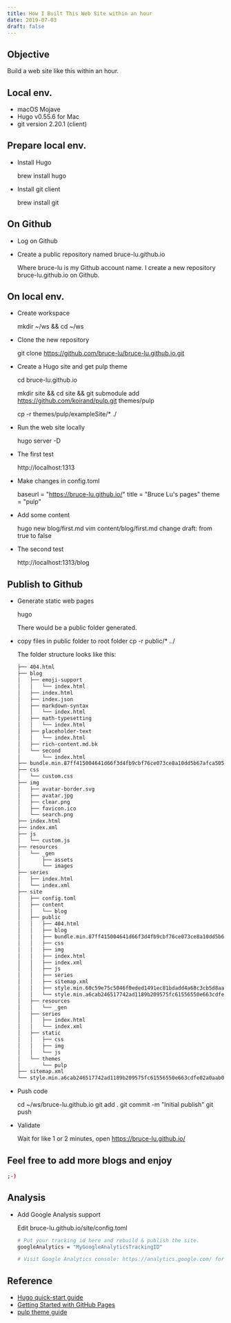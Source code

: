 ```yaml
---
title: How I Built This Web Site within an hour
date: 2019-07-03
draft: false
---
```


## Objective

Build a web site like this within an hour.

## Local env.

- macOS Mojave
- Hugo v0.55.6 for Mac
- git version 2.20.1 (client)

## Prepare local env.

- Install Hugo
  
    brew install hugo

- Install git client

    brew install git

## On Github

- Log on Github
- Create a public repository named bruce-lu.github.io

    Where bruce-lu is my Github account name. I create a new repository bruce-lu.github.io on Github.

## On local env.

- Create workspace
  
    mkdir ~/ws && cd ~/ws

- Clone the new repository

    git clone https://github.com/bruce-lu/bruce-lu.github.io.git

- Create a Hugo site and get pulp theme

    cd bruce-lu.github.io

    mkdir site && cd site && git submodule add https://github.com/koirand/pulp.git themes/pulp

    cp -r themes/pulp/exampleSite/* ./

- Run the web site locally

    hugo server -D

- The first test

    http://localhost:1313

- Make changes in config.toml

    baseurl = "https://bruce-lu.github.io/"
    title = "Bruce Lu's pages"
    theme = "pulp"

- Add some content

    hugo new blog/first.md
    vim content/blog/first.md
    change draft: from true to false

- The second test

    http://localhost:1313/blog

## Publish to Github

- Generate static web pages

    hugo

    There would be a public folder generated.

- copy files in public folder to root folder
    cp -r public/* ../

    The folder structure looks like this:

    ``` Bash
    ├── 404.html
    ├── blog
    │   ├── emoji-support
    │   │   └── index.html
    │   ├── index.html
    │   ├── index.json
    │   ├── markdown-syntax
    │   │   └── index.html
    │   ├── math-typesetting
    │   │   └── index.html
    │   ├── placeholder-text
    │   │   └── index.html
    │   ├── rich-content.md.bk
    │   └── second
    │       └── index.html
    ├── bundle.min.87ff415004641d66f3d4fb9cbf76ce073ce8a10dd5b67afca5054b00be4ebc9a.js
    ├── css
    │   └── custom.css
    ├── img
    │   ├── avatar-border.svg
    │   ├── avatar.jpg
    │   ├── clear.png
    │   ├── favicon.ico
    │   └── search.png
    ├── index.html
    ├── index.xml
    ├── js
    │   └── custom.js
    ├── resources
    │   └── _gen
    │       ├── assets
    │       └── images
    ├── series
    │   ├── index.html
    │   └── index.xml
    ├── site
    │   ├── config.toml
    │   ├── content
    │   │   └── blog
    │   ├── public
    │   │   ├── 404.html
    │   │   ├── blog
    │   │   ├── bundle.min.87ff415004641d66f3d4fb9cbf76ce073ce8a10dd5b67afca5054b00be4ebc9a.js
    │   │   ├── css
    │   │   ├── img
    │   │   ├── index.html
    │   │   ├── index.xml
    │   │   ├── js
    │   │   ├── series
    │   │   ├── sitemap.xml
    │   │   ├── style.min.60c59e75c5046f0eded1491ec81bdadd4a68c3cb5d8aa97aeaa80d79260917d3.css
    │   │   └── style.min.a6cab246517742ad1189b209575fc61556550e663cdfe02a0aab0632b39e978b.css
    │   ├── resources
    │   │   └── _gen
    │   ├── series
    │   │   ├── index.html
    │   │   └── index.xml
    │   ├── static
    │   │   ├── css
    │   │   ├── img
    │   │   └── js
    │   └── themes
    │       └── pulp
    ├── sitemap.xml
    └── style.min.a6cab246517742ad1189b209575fc61556550e663cdfe02a0aab0632b39e978b.css
    ```


- Push code

    cd ~/ws/bruce-lu.github.io
    git add .
    git commit -m "Initial publish"
    git push

- Validate

    Wait for like 1 or 2 minutes, open https://bruce-lu.github.io/

## Feel free to add more blogs and enjoy

  ``` Bash
  ;-)
  ```

## Analysis

- Add Google Analysis support

  Edit bruce-lu.github.io/site/config.toml

  ``` Bash
  # Put your tracking id here and rebuild & publish the site.
  googleAnalytics = "MyGoogleAnalyticsTrackingID"

  # Visit Google Analytics console:	https://analytics.google.com/ for real time metrics
  ```

## Reference

- [Hugo quick-start guide](https://gohugo.io/getting-started/quick-start/)
- [Getting Started with GitHub Pages](https://guides.github.com/features/pages/)
- [pulp theme guide](https://github.com/koirand/pulp)
